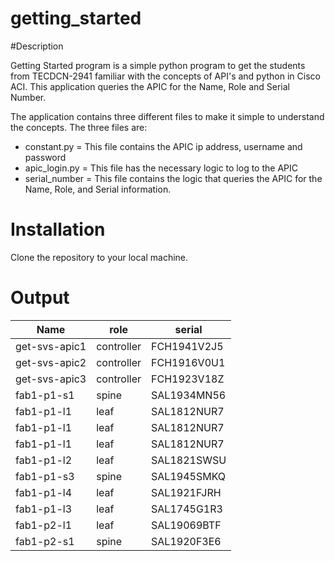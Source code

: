 # getting_started

#Description

Getting Started program is a simple python program to get the students from TECDCN-2941 familiar with the concepts of API's and python in Cisco ACI.  This application queries the APIC for the Name, Role and Serial Number. 

The application contains three different files to make it simple to understand the concepts.  The three files are:

  * constant.py = This file contains the APIC ip address, username and password
  * apic_login.py = This file has the necessary logic to log to the APIC
  * serial_number = This file contains the logic that queries the APIC for the Name, Role, and Serial information.
  
  
 # Installation
 
 Clone the repository to your local machine. 
 
 # Output
 
 | Name     | role    | serial  | 
| ------------- |-------------| ---------|
| get-svs-apic1 | controller | FCH1941V2J5 |
| get-svs-apic2 | controller | FCH1916V0U1 |
| get-svs-apic3 | controller | FCH1923V18Z |
|   fab1-p1-s1  |   spine    | SAL1934MN56 |
|   fab1-p1-l1  |    leaf    | SAL1812NUR7 |
|   fab1-p1-l1  |    leaf    | SAL1812NUR7 |
|   fab1-p1-l1  |    leaf    | SAL1812NUR7 |
|   fab1-p1-l2  |    leaf    | SAL1821SWSU |
|   fab1-p1-s3  |   spine    | SAL1945SMKQ |
|   fab1-p1-l4  |    leaf    | SAL1921FJRH |
|   fab1-p1-l3  |    leaf    | SAL1745G1R3 |
|   fab1-p2-l1  |    leaf    | SAL19069BTF |
|   fab1-p2-s1  |   spine    | SAL1920F3E6 |


